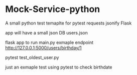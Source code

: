 ﻿# Mock-Service-python

 A small python test temaplte for 
pytest requests jsonify Flask

app will have a small json DB
users.json

flask app to run 
main.py
exmaple endpoint http://127.0.0.1:5000/users/birthday/1

pytest
test_oldest_user.py

just an exmaple test using pytest to check birthdate
